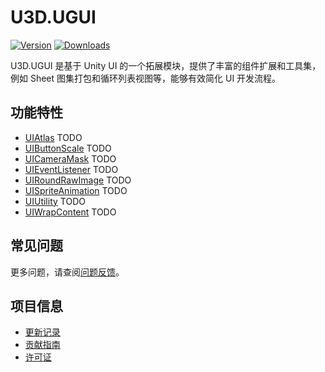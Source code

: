 # U3D.UGUI

[![Version](https://img.shields.io/npm/v/org.eframework.u3d.ugui)](https://www.npmjs.com/package/org.eframework.u3d.ugui)
[![Downloads](https://img.shields.io/npm/dm/org.eframework.u3d.ugui)](https://www.npmjs.com/package/org.eframework.u3d.ugui)

U3D.UGUI 是基于 Unity UI 的一个拓展模块，提供了丰富的组件扩展和工具集，例如 Sheet 图集打包和循环列表视图等，能够有效简化 UI 开发流程。

## 功能特性

- [UIAtlas](Documentation~/UIAtlas.md) TODO
- [UIButtonScale](Documentation~/UIButtonScale.md) TODO
- [UICameraMask](Documentation~/UICameraMask.md) TODO
- [UIEventListener](Documentation~/UIEventListener.md) TODO
- [UIRoundRawImage](Documentation~/UIRoundRawImage.md) TODO
- [UISpriteAnimation](Documentation~/UISpriteAnimation.md) TODO
- [UIUtility](Documentation~/UIUtility.md) TODO
- [UIWrapContent](Documentation~/UIWrapContent.md) TODO

## 常见问题

更多问题，请查阅[问题反馈](CONTRIBUTING.md#问题反馈)。

## 项目信息

- [更新记录](CHANGELOG.md)
- [贡献指南](CONTRIBUTING.md)
- [许可证](LICENSE.md) 